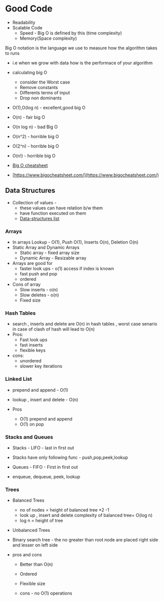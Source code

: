 # Good Code
- Readability
- Scalable Code 
    - Speed - Big O is defined by this (time complexity)
    - Memory(Space complexity)

Big O notation is the language we use to measure how the algorithm takes to runs
- i.e when we grow with data how is the performace of your algorithm

- calculating big O
    - consider the Worst case
    - Remove constants
    - Differents terms of input
    - Drop non dominants

- O(1),O(log n) - excellent,good big O
- O(n) - fair big O
- O(n log n) - bad Big O
- O(n^2) - horrible big O
- O(2^n) - horrible big O
- O(n!) - horrible big O

- [Big O cheatsheet](./BigO-cheat-sheet.pdf)
- [https://www.bigocheatsheet.com/](https://www.bigocheatsheet.com/)


## Data Structures

- Collection of values -
    - these values can have relation b/w them 
    - have function executed on them
    - [Data-structures list](https://en.wikipedia.org/wiki/List_of_data_structures)

### Arrays

-  In arrays Lookup  - O(1), Push O(1), Inserts O(n), Deletion O(n)
- Static Array and Dynamic Arrays
    - Static array - fixed array size
    - Dynamic Array - Resizable array
- Arrays are good for 
    - faster look ups - o(1) access if index is known
    - fast push and pop 
    - ordered
- Cons of array
    - Slow inserts - o(n)
    - Slow deletes - o(n)
    - Fixed size

### Hash Tables
- search , inserts and delete are O(n) in hash tables , worst case senario in case of clash of hash will lead to O(n) 
- Pros: 
    - Fast look ups 
    - fast inserts
    - flexible keys
- cons:
   - unordered
   - slower key iterations

### Linked List

- prepend and append - O(1)
- lookup , insert and delete - O(n)

- Pros
    - O(1) prepend and append
    - O(1) on pop

### Stacks and Queues

- Stacks - LIFO - last in first out
- Stacks have only following func - push,pop,peek,lookup

- Queues - FIFO - First in first out
- enqueue, dequeue, peek, lookup

### Trees

- Balanced Trees 
    - no of nodes = height of balanced tree *2 -1
    - look up , insert and delete complexity of balanced tree= O(log n)
    - log n = height of tree
- Unbalanced Trees

- Binary search tree - the no greater than root node are placed right side and lesser on left side

- pros and cons 
    - Better than O(n)
    - Ordered
    - Flexible size

    - cons - no O(1) operations 